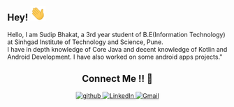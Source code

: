 ## Hey! <img src="https://github.com/ABSphreak/ABSphreak/blob/master/gifs/Hi.gif" width="35px">


Hello, I am Sudip Bhakat, a 3rd year student of B.E(Information Technology) at Sinhgad Institute of Technology and Science, Pune. <br>
I have in depth knowledge of Core Java and decent knowledge of Kotlin and Android Development. 
I have also worked on some android apps projects."


<h2 align="center">Connect Me !! 🤝</h2> 

<p align="center">
<a href="https://github.com/sudipbhakat07" target="_blank">
<img src=https://img.shields.io/badge/github-%2324292e.svg?&style=for-the-badge&logo=github&logoColor=white alt=github style="margin-bottom: 5px;" />
</a>
<a href="www.linkedin.com/in/sudip-bhakat-b62a771a5" target="_blank">
<img alt="LinkedIn" src="https://img.shields.io/badge/linkedin%20-%230077B5.svg?&style=for-the-badge&logo=linkedin&logoColor=white"/>
</a>
<a href="mailto:sudipbhakat01@gmail.com">
<img alt="Gmail" src="https://img.shields.io/badge/Gmail-D14836?style=for-the-badge&logo=gmail&logoColor=white" />
</p> 

